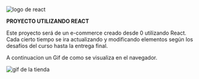 ![logo de react](https://icon-library.com/images/react-icon/react-icon-11.jpg)

**PROYECTO UTILIZANDO REACT**

Este proyecto será de un e-commerce creado desde 0 utilizando React. Cada cierto tiempo se ira actualizando y modificando elementos según los desafíos del curso hasta la entrega final.

A continuacion un Gif de como se visualiza en el navegador.

![gif de la tienda](https://drive.google.com/uc?export=download&id=1Sm5zJh4Qhy3ibxity7Ve1fhHWGa9uj_3)
